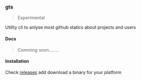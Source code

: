 ### gts

> Experimental


Utility cli to anlyse most github statics about projects and users

#### Docs
> Comming soon........


#### Installation

Check [releases](https://github.com/veritem/gts/releases) add download a binary for your platform
